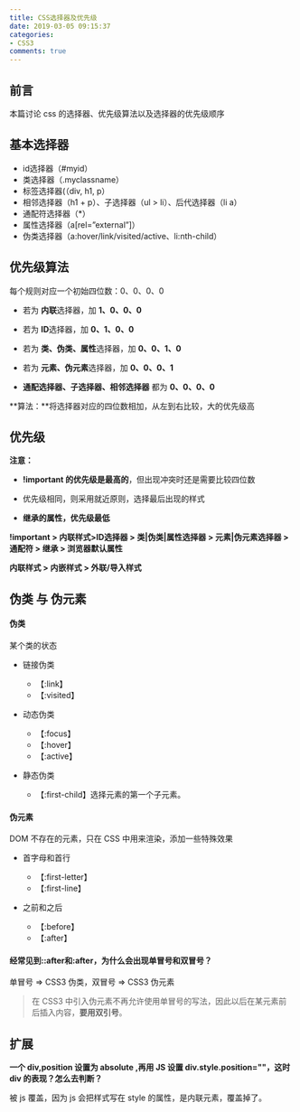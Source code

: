 ```yaml
---
title: CSS选择器及优先级
date: 2019-03-05 09:15:37
categories:
- CSS3
comments: true
---
```


## 前言

本篇讨论 css 的选择器、优先级算法以及选择器的优先级顺序

<!-- more -->

## 基本选择器

- id选择器（#myid）
- 类选择器（.myclassname）
- 标签选择器(（div, h1, p）
- 相邻选择器（h1 + p）、子选择器（ul > li）、后代选择器（li a）
- 通配符选择器（*）
- 属性选择器（a[rel=”external”]）
- 伪类选择器（a:hover/link/visited/active、li:nth-child）



## 优先级算法

每个规则对应一个初始四位数：0、0、0、0

- 若为 **内联**选择器，加 **1、0、0、0**
- 若为 **ID**选择器，加 **0、1、0、0**
- 若为 **类、伪类、属性**选择器，加  **0、0、1、0**
- 若为 **元素、伪元素**选择器，加 **0、0、0、1**

- **通配选择器、子选择器、相邻选择器** 都为 **0、0、0、0**

**算法：**将选择器对应的四位数相加，从左到右比较，大的优先级高



## 优先级

**注意：**

- **!important 的优先级是最高的**，但出现冲突时还是需要比较四位数

- 优先级相同，则采用就近原则，选择最后出现的样式

- **继承的属性，优先级最低**

  

**!important > 内联样式>ID选择器 > 类|伪类|属性选择器 > 元素|伪元素选择器 > 通配符 > 继承 > 浏览器默认属性**

**内联样式 > 内嵌样式 > 外联/导入样式**  



## 伪类 与 伪元素

#### 伪类

某个类的状态

- 链接伪类
  - 【:link】
  - 【:visited】
- 动态伪类

  - 【:focus】
  - 【:hover】
  - 【:active】
- 静态伪类

  - 【:first-child】选择元素的第一个子元素。


#### 伪元素

DOM 不存在的元素，只在 CSS 中用来渲染，添加一些特殊效果

- 首字母和首行
  - 【:first-letter】
  - 【:first-line】

- 之前和之后
  - 【:before】
  - 【:after】

#### 经常见到::after和:after，为什么会出现单冒号和双冒号？

单冒号 => CSS3 伪类，双冒号 => CSS3 伪元素

> 在 CSS3 中引入伪元素不再允许使用单冒号的写法，因此以后在某元素前后插入内容，**要用双引号**。



## 扩展

**一个 div,position 设置为 absolute ,再用 JS 设置 div.style.position=""，这时 div 的表现？怎么去判断？**

被 js 覆盖，因为 js 会把样式写在 style 的属性，是内联元素，覆盖掉了。

